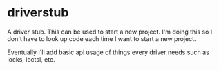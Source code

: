 driverstub
==========

A driver stub.  This can be used to start a new project. 
I'm doing this so I don't have to look up code each time 
I want to start a new project.  

Eventually I'll add basic api usage of things every driver
needs such as locks, ioctsl, etc.
